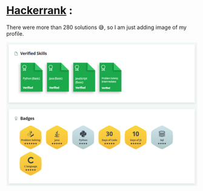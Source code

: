 # [Hackerrank](https://www.hackerrank.com/tsrsharma_22) :

There were more than 280 solutions 😅, so I am just adding image of my profile.

<img width="964" alt="Hackerrank profile" src="https://github.com/tanishk2298/Competitive-Programming/blob/master/Hackerrank/img/Capture.PNG">
